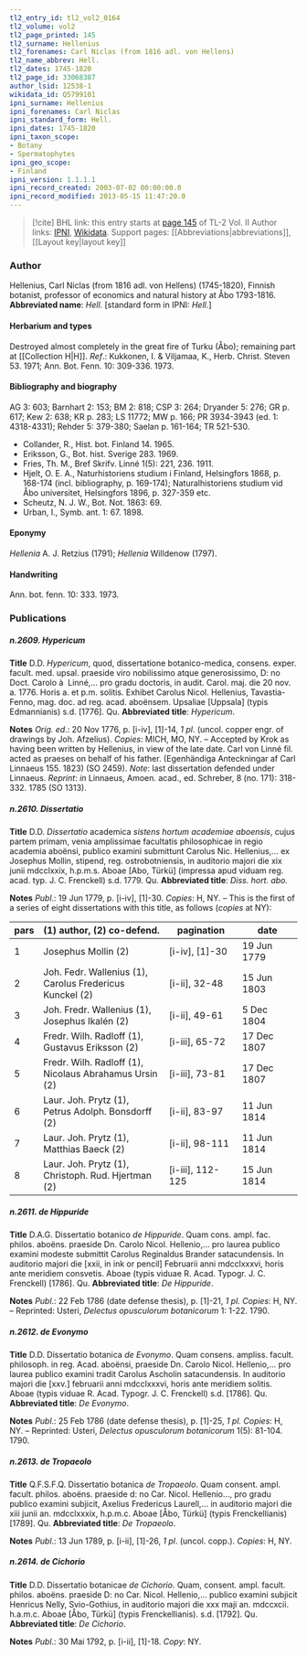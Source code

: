 ```yaml
---
tl2_entry_id: tl2_vol2_0164
tl2_volume: vol2
tl2_page_printed: 145
tl2_surname: Hellenius
tl2_forenames: Carl Niclas (from 1816 adl. von Hellens)
tl2_name_abbrev: Hell.
tl2_dates: 1745-1820
tl2_page_id: 33068387
author_lsid: 12538-1
wikidata_id: Q5799101
ipni_surname: Hellenius
ipni_forenames: Carl Niclas
ipni_standard_form: Hell.
ipni_dates: 1745-1820
ipni_taxon_scope: 
- Botany
- Spermatophytes
ipni_geo_scope: 
- Finland
ipni_version: 1.1.1.1
ipni_record_created: 2003-07-02 00:00:00.0
ipni_record_modified: 2013-05-15 11:47:20.0
---
```


> [!cite] BHL link: this entry starts at [page 145](https://www.biodiversitylibrary.org/page/33068387) of TL-2 Vol. II
> Author links: [IPNI](https://www.ipni.org/a/12538-1), [Wikidata](https://www.wikidata.org/wiki/Q5799101). Support pages: [[Abbreviations|abbreviations]], [[Layout key|layout key]]

### Author

Hellenius, Carl Niclas (from 1816 adl. von Hellens) (1745-1820), Finnish botanist, professor of economics and natural history at Åbo 1793-1816. 
**Abbreviated name**: *Hell.* \[standard form in IPNI: *Hell.*\]

#### Herbarium and types

Destroyed almost completely in the great fire of Turku (Åbo); remaining part at [[Collection H|H]].
*Ref*.: Kukkonen, I. & Viljamaa, K., Herb. Christ. Steven 53. 1971; Ann. Bot. Fenn. 10: 309-336. 1973.

#### Bibliography and biography

AG 3: 603; Barnhart 2: 153; BM 2: 818; CSP 3: 264; Dryander 5: 276; GR p. 617; Kew 2: 638; KR p. 283; LS 11772; MW p. 166; PR 3934-3943 (ed. 1: 4318-4331); Rehder 5: 379-380; Saelan p. 161-164; TR 521-530.
- Collander, R., Hist. bot. Finland 14. 1965.
- Eriksson, G., Bot. hist. Sverige 283. 1969.
- Fries, Th. M., Bref Skrifv. Linné 1(5): 221, 236. 1911.
- Hjelt, O. E. A., Naturhistoriens studium i Finland, Helsingfors 1868, p. 168-174 (incl. bibliography, p. 169-174); Naturalhistoriens studium vid Åbo universitet, Helsingfors 1896, p. 327-359 etc.
- Scheutz, N. J. W., Bot. Not. 1863: 69.
- Urban, I., Symb. ant. 1: 67. 1898.

#### Eponymy

*Hellenia* A. J. Retzius (1791); *Hellenia* Willdenow (1797).

#### Handwriting

Ann. bot. fenn. 10: 333. 1973.

### Publications

##### n.2609. Hypericum

**Title**
D.D. *Hypericum*, quod, dissertatione botanico-medica, consens. exper. facult. med. upsal. praeside viro nobilissimo atque generosissimo, D: no Doct. Carolo à  Linné,... pro gradu doctoris, in audit. Carol. maj. die 20 nov. a. 1776. Horis a. et p.m. solitis. Exhibet Carolus Nicol. Hellenius, Tavastia-Fenno, mag. doc. ad reg. acad. aboënsem. Upsaliae \[Uppsala\] (typis Edmannianis) s.d. \[1776\]. Qu.
**Abbreviated title**: *Hypericum*.

**Notes**
*Orig. ed*.: 20 Nov 1776, p. \[i-iv\], \[1\]-14, *1 pl*. (uncol. copper engr. of drawings by Joh. Afzelius). *Copies*: MICH, MO, NY. – Accepted by Krok as having been written by Hellenius, in view of the late date. Carl von Linné fil. acted as praeses on behalf of his father. (Egenhändiga Anteckningar af Carl Linnaeus 155. 1823) (SO 2459).
*Note*: last dissertation defended under Linnaeus.
*Reprint*: *in* Linnaeus, Amoen. acad., ed. Schreber, 8 (no. 171): 318-332. 1785 (SO 1313).

##### n.2610. Dissertatio

**Title**
D.D. *Dissertatio* academica *sistens hortum academiae aboensis*, cujus partem primam, venia amplissimae facultatis philosophicae in regio academia aboënsi, publico examini submittunt Carolus Nic. Hellenius,... ex Josephus Mollin, stipend, reg. ostrobotniensis, in auditorio majori die xix junii mdcclxxix, h.p.m.s. Aboae \[Abo, Türkü\] (impressa apud viduam reg. acad. typ. J. C. Frenckell) s.d. 1779. Qu.
**Abbreviated title**: *Diss. hort. abo.*

**Notes**
*Publ*.: 19 Jun 1779, p. \[i-iv\], \[1\]-30. *Copies*: H, NY. – This is the first of a series of eight dissertations with this title, as follows (*copies* at NY):

|pars	|(1) author, (2) co-defend.	|pagination	|date|
|---	|---	|---	|---	|
|1	|Josephus Mollin (2)	|\[i-iv\], \[1\]-30	|19 Jun 1779|
|2	|Joh. Fedr. Wallenius (1),<br/>Carolus Fredericus Kunckel (2)	|\[i-ii\], 32-48	|15 Jun 1803|
|3	|Joh. Fredr. Wallenius (1),<br/>Josephus Ikalén (2)	|\[i-ii\], 49-61	|5 Dec 1804|
|4	|Fredr. Wilh. Radloff (1),<br/>Gustavus Eriksson (2)	|\[i-iii\], 65-72	|17 Dec 1807|
|5	|Fredr. Wilh. Radloff (1),<br/>Nicolaus Abrahamus Ursin (2)	|\[i-iii\], 73-81	|17 Dec 1807|
|6	|Laur. Joh. Prytz (1),<br/>Petrus Adolph. Bonsdorff (2)	|\[i-ii\], 83-97	|11 Jun 1814|
|7	|Laur. Joh. Prytz (1),<br/>Matthias Baeck (2)	|\[i-ii\], 98-111	|11 Jun 1814|
|8	|Laur. Joh. Prytz (1),<br/>Christoph. Rud. Hjertman (2)	|\[i-iii\], 112-125	|15 Jun 1814|

##### n.2611. de Hippuride

**Title**
D.A.G. Dissertatio botanico *de Hippuride*. Quam cons. ampl. fac. philos. aboëns. praeside Dn. Carolo Nicol. Hellenio,... pro laurea publico examini modeste submittit Carolus Reginaldus Brander satacundensis. In auditorio majori die \[xxii, in ink or pencil\] Februarii anni mdcclxxxvi, horis ante meridiem consvetis. Aboae (typis viduae R. Acad. Typogr. J. C. Frenckell) \[1786\]. Qu.
**Abbreviated title**: *De Hippuride*.

**Notes**
*Publ*.: 22 Feb 1786 (date defense thesis), p. \[1\]-21, *1 pl. Copies*: H, NY. – Reprinted: Usteri, *Delectus opusculorum botanicorum* 1: 1-22. 1790.

##### n.2612. de Evonymo

**Title**
D.D. Dissertatio botanica *de Evonymo*. Quam consens. ampliss. facult. philosoph. in reg. Acad. aboënsi, praeside Dn. Carolo Nicol. Hellenio,... pro laurea publico examini tradit Carolus Ascholin satacundensis. In auditorio majori die \[xxv.\] februarii anni mdcclxxxvi, horis ante meridiem solitis. Aboae (typis viduae R. Acad. Typogr. J. C. Frenckell) s.d. \[1786\]. Qu.
**Abbreviated title**: *De Evonymo*.

**Notes**
*Publ*.: 25 Feb 1786 (date defense thesis), p. \[1\]-25, *1 pl. Copies*: H, NY. – Reprinted: Usteri, *Delectus opusculorum botanicorum* 1(5): 81-104. 1790.

##### n.2613. de Tropaeolo

**Title**
Q.F.S.F.Q. Dissertatio botanica *de Tropaeolo*. Quam consent. ampl. facult. philos. aboëns. praeside d: no Car. Nicol. Hellenio..., pro gradu publico examini subjicit, Axelius Fredericus Laurell,... in auditorio majori die xiii junii an. mdcclxxxix, h.p.m.c. Aboae \[Åbo, Türkü\] (typis Frenckellianis) \[1789\]. Qu.
**Abbreviated title**: *De Tropaeolo*.

**Notes**
*Publ*.: 13 Jun 1789, p. \[i-ii\], \[1\]-26, *1 pl*. (uncol. copp.). *Copies*: H, NY.

##### n.2614. de Cichorio

**Title**
D.D. Dissertatio botanicae *de Cichorio*. Quam, consent. ampl. facult. philos. aboëns. praeside D: no Car. Nicol. Hellenio,... publico examini subjicit Henricus Nelly, Svio-Gothius, in auditorio majori die xxx maji an. mdccxcii. h.a.m.c. Aboae \[Åbo, Türkü\] (typis Frenckellianis). s.d. \[1792\]. Qu.
**Abbreviated title**: *De Cichorio*.

**Notes**
*Publ*.: 30 Mai 1792, p. \[i-ii\], \[1\]-18. *Copy*: NY.


